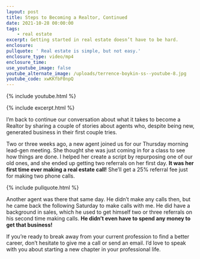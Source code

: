 ```yaml
---
layout: post
title: Steps to Becoming a Realtor, Continued
date: 2021-10-28 00:00:00
tags:
    - real estate
excerpt: Getting started in real estate doesn’t have to be hard.
enclosure:
pullquote: ' Real estate is simple, but not easy.'
enclosure_type: video/mp4
enclosure_time:
use_youtube_image: false
youtube_alternate_image: /uploads/terrence-boykin-ss--youtube-8.jpg
youtube_code: xwKKfbF0npQ
---
```

{% include youtube.html %}

{% include excerpt.html %}

I’m back to continue our conversation about what it takes to become a Realtor by sharing a couple of stories about agents who, despite being new, generated business in their first couple tries.

Two or three weeks ago, a new agent joined us for our Thursday morning lead-gen meeting. She thought she was just coming in for a class to see how things are done. I helped her create a script by repurposing one of our old ones, and she ended up getting two referrals on her first day. **It was her first time ever making a real estate call\!** She’ll get a 25% referral fee just for making two phone calls.

{% include pullquote.html %}

Another agent was there that same day. He didn’t make any calls then, but he came back the following Saturday to make calls with me. He did have a background in sales, which he used to get himself two or three referrals on his second time making calls. **He didn’t even have to spend any money to get that business\!**

If you’re ready to break away from your current profession to find a better career, don’t hesitate to give me a call or send an email. I’d love to speak with you about starting a new chapter in your professional life.

&nbsp;
